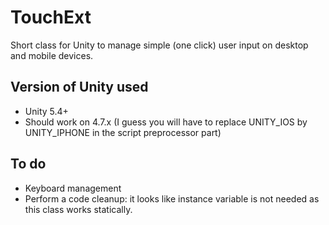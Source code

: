 # TouchExt
Short class for Unity to manage simple (one click) user input on desktop and mobile devices.

## Version of Unity used
* Unity 5.4+
* Should work on 4.7.x (I guess you will have to replace UNITY_IOS by UNITY_IPHONE in the script preprocessor part)

## To do
* Keyboard management
* Perform a code cleanup: it looks like instance variable is not needed as this class works statically.

